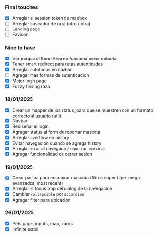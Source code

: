 ### Final touches
- [x] Arreglar el session token de mapbox
- [ ] Arreglar buscador de raza (otro / otra)
- [ ] Landing page
- [ ] Favicon

### Nice to have 
- [x] Ver porque el ScrollArea no funciona como deberia
- [x] Tener smart redirect para rutas autenticadas
- [x] Arreglar autofocus en navbar
- [ ] Agregar mas formas de autenticacion
- [x] Mejor login page
- [x] Fuzzy finding raza

### 18/01/2025

- [x] Crear un mapper de los status, para que se muestren con un formato correcto al usuario (util)
- [x] Navbar
- [x] Rediseñar el login
- [x] Agregar status al form de reportar mascota
- [x] Arreglar overflow en history
- [x] Evitar navegacion cuando se agrega history
- [x] Arreglar error al navegar a `/reportar-mascota`
- [x] Agregar funcionalidad de cerrar sesion

### 19/01/2025

- [x] Crear pagina para encontrar mascota (filtros super hiper mega avanzados, most recent)
- [x] Arreglar el focus trap del dialog de la navegacion
- [x] Cambiar `collapsible` por `accordion`
- [x] Agregar filter para ubicación

### 26/01/2025
- [x] Pets page, inputs, map, cards
- [x] Infinite scroll
